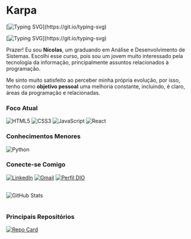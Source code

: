 # Karpa

[![Typing SVG](https://readme-typing-svg.demolab.com?font=Fira+Code&size=18&pause=1000&color=1E91FF&background=755D2415&vCenter=true&width=435&height=40&lines=%2F%2F+Bem+Vindo!;%2F%2F+Aproveite+o+tempo+aqui.;%2F%2F+Te+desejo+um+%C3%B3timo+dia!)](https://git.io/typing-svg)

[![Typing SVG](https://readme-typing-svg.demolab.com?font=Fira+Code&size=16&pause=1000&color=77A1FF&background=755D2415&center=true&vCenter=true&width=500&height=32&lines=Estudando...)](https://git.io/typing-svg)

Prazer! Eu sou **Nícolas**, um graduando em Análise e Desenvolvimento de Sistemas. Escolhi esse curso, pois sou um jovem muito interessado pela tecnologia da informação, principalmente assuntos relacionados à programação.

Me sinto muito satisfeito ao perceber minha própria evolução, por isso, tenho como **objetivo pessoal** uma melhoria constante, incluindo, é claro, áreas da programação e relacionadas.

### Foco Atual
![HTML5](https://img.shields.io/badge/HTML5-000?style=for-the-badge&logo=html5)
![CSS3](https://img.shields.io/badge/CSS3-000?style=for-the-badge&logo=css3&logoColor=264CE4)
![JavaScript](https://img.shields.io/badge/JavaScript-000?style=for-the-badge&logo=javascript)
![React](https://img.shields.io/badge/React-000?style=for-the-badge&logo=react)

### Conhecimentos Menores
![Python](https://img.shields.io/badge/Python-000?style=for-the-badge&logo=python)

### Conecte-se Comigo
[![LinkedIn](https://img.shields.io/badge/LinkedIn-FFF?style=for-the-badge&logo=linkedin&logoColor=0E76A8)](https://www.linkedin.com/in/nicolas-oliveira-matos-b996b9227/)
[![Gmail](https://img.shields.io/badge/Gmail-FFF?style=for-the-badge&logo=gmail&logoColor)](mailto:nicolasoliveiramatos@gmail.com)
[![Perfil DIO](https://img.shields.io/badge/-Perfil%20na%20DIO-FFF?style=for-the-badge&logoColor)](https://www.dio.me/users/nicolasoliveiramatos)
<br><br>

![GitHub Stats](https://github-readme-stats.vercel.app/api?username=KingKarpa&theme=transparent&bg_color=000&border_color=4b0082&show_icons=true&icon_color=50ABF8&title_color=1E91FF&text_color=FFF)
#

### Principais Repositórios
[![Repo Card](https://github-readme-stats.vercel.app/api/pin/?username=KingKarpa&repo=Treino_Vanilla-Login-Layout&bg_color=000&border_color=30A3DC&show_icons=true&icon_color=30A3DC&title_color=E94D5F&text_color=FFF)](https://github.com/KingKarpa/Treino_Vanilla-Login-Layout)
